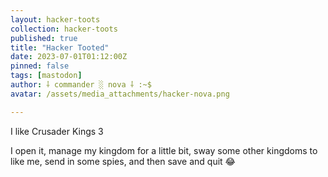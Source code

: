 ```yaml
---
layout: hacker-toots
collection: hacker-toots
published: true
title: "Hacker Tooted"
date: 2023-07-01T01:12:00Z
pinned: false
tags: [mastodon]
author: ⸸ commander ░ nova ⸸ :~$
avatar: /assets/media_attachments/hacker-nova.png

---
```


<p>I like Crusader Kings 3</p><p>I open it, manage my kingdom for a little bit, sway some other kingdoms to like me, send in some spies, and then save and quit 😂​</p>


